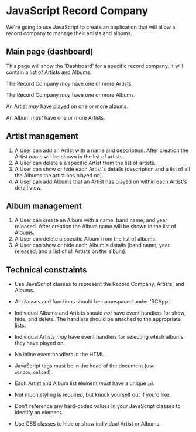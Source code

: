 # JavaScript Record Company

We're going to use JavaScript to create an application that will allow a record company to manage their artists and albums.

## Main page (dashboard)

This page will show the 'Dashboard' for a specific record company. It will contain a list of Artists and Albums. 

The Record Company *may* have one or more Artists.

The Record Company *may* have one or more Albums.

An Artist *may* have played on one or more albums.

An Album *must* have one or more Artists.

## Artist management

1. A User can add an Artist with a name and description. After creation the Artist name will be shown in the list of artists.
2. A User can delete a a specific Artist from the list of artists.
3. A User can show or hide each Artist's details (description and a list of all the Albums the artist has played on).
4. A User can add Albums that an Artist has played on within each Artist's detail view.

## Album management

1. A User can create an Album with a name, band name, and year released. After creation the Album name will be shown in the list of Albums.
2. A User can delete a specific Album from the list of albums.
3. A User can show or hide each Album's details (band name, year released, and a list of all Artists on the album).

## Technical constraints

* Use JavaScript classes to represent the Record Company, Artists, and Albums.

* All classes and functions should be namespaced under 'RCApp'.

* Individual Albums and Artists should *not* have event handlers for show, hide, and delete. The handlers should be attached to the appropriate lists.

* Individual Artists *may* have event handlers for selecting which albums they have played on.

* No inline event handlers in the HTML.

* JavaScript tags must be in the head of the document (use `window.onload`).

* Each Artist and Album list element *must* have a unique `id`.

* Not much styling is required, but knock yourself out if you'd like.

* Don't reference any hard-coded values in your JavaScript classes to identify an element.

* Use CSS classes to hide or show individual Artist or Albums.
